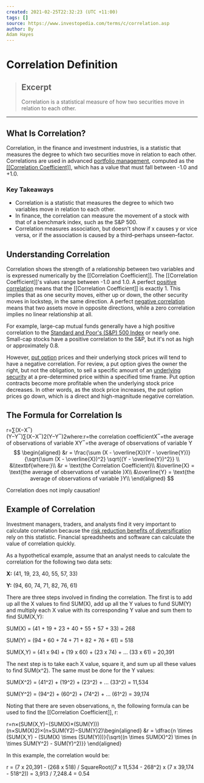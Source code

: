 ```yaml
---
created: 2021-02-25T22:32:23 (UTC +11:00)
tags: []
source: https://www.investopedia.com/terms/c/correlation.asp
author: By
Adam Hayes
---
```


# Correlation Definition

> ## Excerpt
> Correlation is a statistical measure of how two securities move in relation to each other.

---
## What Is Correlation?

Correlation, in the finance and investment industries, is a statistic that measures the degree to which two securities move in relation to each other. Correlations are used in advanced [portfolio management](https://www.investopedia.com/terms/p/portfoliomanagement.asp), computed as the [[[Correlation Coefficient]]](https://www.investopedia.com/terms/c/correlationcoefficient.asp), which has a value that must fall between -1.0 and +1.0.

### Key Takeaways

-   Correlation is a statistic that measures the degree to which two variables move in relation to each other.
-   In finance, the correlation can measure the movement of a stock with that of a benchmark index, such as the S&P 500.
-   Correlation measures association, but doesn't show if x causes y or vice versa, or if the association is caused by a third–perhaps unseen–factor.

## Understanding Correlation

Correlation shows the strength of a relationship between two variables and is expressed numerically by the [[Correlation Coefficient]]. The [[Correlation Coefficient]]'s values range between -1.0 and 1.0. A perfect [positive correlation](https://www.investopedia.com/terms/p/positive-correlation.asp) means that the [[Correlation Coefficient]] is exactly 1. This implies that as one security moves, either up or down, the other security moves in lockstep, in the same direction. A perfect [negative correlation](https://www.investopedia.com/terms/n/negative-correlation.asp) means that two assets move in opposite directions, while a zero correlation implies no linear relationship at all.

For example, large-cap mutual funds generally have a high positive correlation to the [Standard and Poor's (S&P) 500 Index](https://www.investopedia.com/terms/s/sp500.asp) or nearly one. Small-cap stocks have a positive correlation to the S&P, but it's not as high or approximately 0.8.

However, [put option](https://www.investopedia.com/terms/p/putoption.asp) prices and their underlying stock prices will tend to have a negative correlation. For review, a put option gives the owner the right, but not the obligation, to sell a specific amount of an [underlying security](https://www.investopedia.com/terms/u/underlying-security.asp) at a pre-determined price within a specified time frame. Put option contracts become more profitable when the underlying stock price decreases. In other words, as the stock price increases, the put option prices go down, which is a direct and high-magnitude negative correlation.

## The Formula for Correlation Is

r\=∑(X−X‾)(Y−Y‾)∑(X−X‾)2(Y−Y‾)2where:r\=the correlation coefficientX‾\=the average of observations of variable XY‾\=the average of observations of variable Y
$$
\begin{aligned} &r = 
\frac{\sum (X - \overline{X})(Y - \overline{Y})}{\sqrt{\sum (X - \overline{X})^2} \sqrt{(Y - \overline{Y})^2}} 
\\ &\\textbf{where:}\\ &r = \text{the Correlation Coefficient}\\ &\overline{X} = \text{the average of observations of variable }X\\ &\overline{Y} = \text{the average of observations of variable }Y\\ \end{aligned}
$$

Correlation does not imply causation!

## Example of Correlation

Investment managers, traders, and analysts find it very important to calculate correlation because the [risk reduction benefits of diversification](https://www.investopedia.com/articles/basics/11/5-portfolio-protection-strategies.asp) rely on this statistic. Financial spreadsheets and software can calculate the value of correlation quickly.

As a hypothetical example, assume that an analyst needs to calculate the correlation for the following two data sets:

**X:** (41, 19, 23, 40, 55, 57, 33)

**Y:** (94, 60, 74, 71, 82, 76, 61)

There are three steps involved in finding the correlation. The first is to add up all the X values to find SUM(X), add up all the Y values to fund SUM(Y) and multiply each X value with its corresponding Y value and sum them to find SUM(X,Y):

SUM(X) = (41 + 19 + 23 + 40 + 55 + 57 + 33) = 268

SUM(Y) = (94 + 60 + 74 + 71 + 82 + 76 + 61) = 518

SUM(X,Y) = (41 x 94) + (19 x 60) + (23 x 74) + ... (33 x 61) = 20,391

The next step is to take each X value, square it, and sum up all these values to find SUM(x^2). The same must be done for the Y values:

SUM(X^2) = (41^2) + (19^2) + (23^2) + ... (33^2) = 11,534

SUM(Y^2) = (94^2) + (60^2) + (74^2) + ... (61^2) = 39,174

Noting that there are seven observations, n, the following formula can be used to find the [[Correlation Coefficient]], r:

r\=n×(SUM(X,Y)−(SUM(X)×(SUM(Y)))(n×SUM(X)2)×(n×SUM(Y2)−SUM(Y)2)\\begin{aligned} &r = \\dfrac{n \\times (SUM(X,Y) - (SUM(X) \\times (SUM(Y)))}{\\sqrt{(n \\times SUM(X)^2) \\times (n \\times SUM(Y^2) - SUM(Y)^2)}} \\end{aligned}

In this example, the correlation would be:

r = (7 x 20,391 - (268 x 518) / SquareRoot((7 x 11,534 - 268^2) x (7 x 39,174 - 518^2)) = 3,913 / 7,248.4 = 0.54
